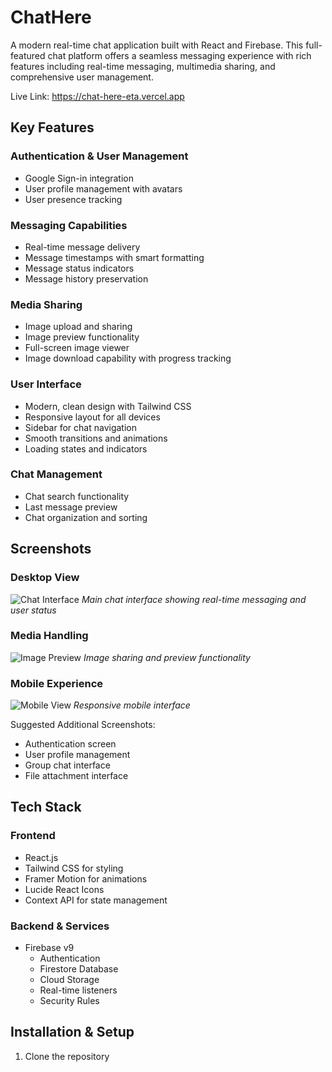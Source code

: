 # ChatHere

A modern real-time chat application built with React and Firebase. This full-featured chat platform offers a seamless messaging experience with rich features including real-time messaging, multimedia sharing, and comprehensive user management.

Live Link: https://chat-here-eta.vercel.app

## Key Features

### Authentication & User Management
- Google Sign-in integration
- User profile management with avatars
- User presence tracking

### Messaging Capabilities
- Real-time message delivery
- Message timestamps with smart formatting
- Message status indicators
- Message history preservation

### Media Sharing
- Image upload and sharing
- Image preview functionality
- Full-screen image viewer
- Image download capability with progress tracking

### User Interface
- Modern, clean design with Tailwind CSS
- Responsive layout for all devices
- Sidebar for chat navigation
- Smooth transitions and animations
- Loading states and indicators

### Chat Management
- Chat search functionality
- Last message preview
- Chat organization and sorting

## Screenshots

### Desktop View
![Chat Interface](screenshots/chat-interface.png)
*Main chat interface showing real-time messaging and user status*

### Media Handling
![Image Preview](screenshots/image-preview.png)
*Image sharing and preview functionality*

### Mobile Experience
![Mobile View](screenshots/mobile-view.png)
*Responsive mobile interface*

Suggested Additional Screenshots:
- Authentication screen
- User profile management
- Group chat interface
- File attachment interface

## Tech Stack

### Frontend
- React.js
- Tailwind CSS for styling
- Framer Motion for animations
- Lucide React Icons
- Context API for state management

### Backend & Services
- Firebase v9
  - Authentication
  - Firestore Database
  - Cloud Storage
  - Real-time listeners
  - Security Rules

## Installation & Setup

1. Clone the repository
